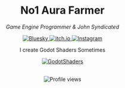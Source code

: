<div align="center">
  <h1> No1 Aura Farmer </h1>
  
  <p align="center"><i>Game Engine Programmer & John Syndicated</i></p>
  
  <p align="center">
    <a href="https://bsky.app/profile/miisann.bsky.social">
      <img src="https://custom-icon-badges.demolab.com/badge/-bluesky-1185FE?style=for-the-badge&logo=bluesky&logoColor=white" alt="Bluesky"/>
    </a>
    <a href="https://miisan.itch.io">
      <img src="https://custom-icon-badges.demolab.com/badge/-itch.io-FA5C5C?style=for-the-badge&logo=itch-io&logoColor=white" alt="itch.io"/>
    </a>
    <a href="https://www.instagram.com/mii_misan/">
      <img src="https://custom-icon-badges.demolab.com/badge/-instagram-E4405F?style=for-the-badge&logo=instagram&logoColor=white" alt="Instagram"/>
    </a>
  </p>

  <div align="center">
    <p>I create Godot Shaders Sometimes</p>
    <a href="https://godotshaders.com/author/miisann">
      <img src="https://custom-icon-badges.demolab.com/badge/-My Shader Collection-478CBF?style=for-the-badge&logo=godot-engine&logoColor=white" alt="GodotShaders"/>
    </a>
  </div>
  
  <br>
  <p align="center">
    <img src="https://komarev.com/ghpvc/?username=your-github-username&color=blueviolet&style=flat-square" alt="Profile views"/>
  </p>
</div>
